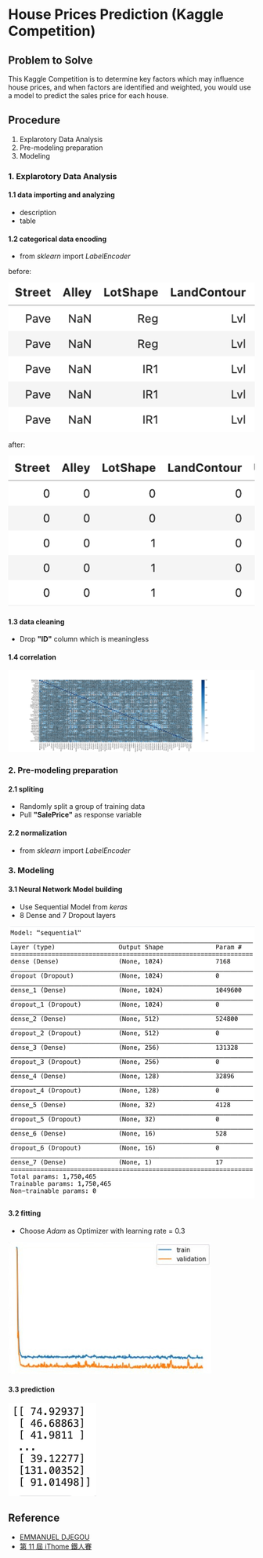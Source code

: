 # House Prices Prediction (Kaggle Competition)

## Problem to Solve

This Kaggle Competition is to determine key factors which may influence house prices, and when factors are identified and weighted, you would use a model to predict the sales price for each house.

## Procedure

1. Explarotory Data Analysis
2. Pre-modeling preparation
3. Modeling

### 1. Explarotory Data Analysis

#### 1.1 data importing and analyzing

- description
- table

#### 1.2 categorical data encoding

- from *sklearn* import *LabelEncoder*

before:

![before](./assets/before.png)

after:

![after](./assets/after.png)

#### 1.3 data cleaning

- Drop **"ID"** column which is meaningless

#### 1.4 correlation

![image](./assets/cor.jpeg)

### 2. Pre-modeling preparation

#### 2.1 spliting

- Randomly split a group of training data
- Pull **"SalePrice"** as response variable

#### 2.2 normalization

- from *sklearn* import *LabelEncoder*

### 3. Modeling

#### 3.1 Neural Network Model building

- Use Sequential Model from *keras*
- 8 Dense and 7 Dropout layers

![sum](./assets/sum.png)

#### 3.2 fitting

- Choose *Adam* as Optimizer with learning rate = 0.3

![loss](./assets/loss.jpeg)

#### 3.3 prediction

![pre](./assets/pre.png)

## Reference

- [EMMANUEL DJEGOU](https://www.kaggle.com/code/emmanueldjegou/house-prices)
- [第 11 屆 iThome 鐵人賽](https://ithelp.ithome.com.tw/users/20121049/ironman/2809)